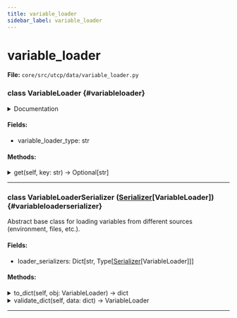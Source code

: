 ```yaml
---
title: variable_loader
sidebar_label: variable_loader
---
```


# variable_loader

**File:** `core/src/utcp/data/variable_loader.py`

### class VariableLoader {#variableloader}

<details>
<summary>Documentation</summary>

Abstract base class for variable loading configurations.

Defines the interface for variable loaders that can retrieve variable
values from different sources such as files, databases, or external
services. Implementations provide specific loading mechanisms while
maintaining a consistent interface.


**Attributes**

- **`variable_loader_type`**: Type identifier for the variable loader.
</details>

#### Fields:

- variable_loader_type: str

#### Methods:

<details>
<summary>get(self, key: str) -> Optional[str]</summary>

Retrieve a variable value by key.


**Args**

- **`key`**: Variable name to retrieve.



**Returns**

Variable value if found, None otherwise.
</details>

---

### class VariableLoaderSerializer ([Serializer](./../interfaces/serializer.md#serializer)[VariableLoader]) {#variableloaderserializer}

Abstract base class for loading variables from different sources (environment, files, etc.).

#### Fields:

- loader_serializers: Dict[str, Type[[Serializer](./../interfaces/serializer.md#serializer)[VariableLoader]]]

#### Methods:

<details>
<summary>to_dict(self, obj: VariableLoader) -> dict</summary>

Convert a VariableLoader object to a dictionary.


**Args**

- **`obj`**: The VariableLoader object to convert.



**Returns**

The dictionary converted from the VariableLoader object.
</details>

<details>
<summary>validate_dict(self, data: dict) -> VariableLoader</summary>

Validate a dictionary and convert it to a VariableLoader object.


**Args**

- **`data`**: The dictionary to validate and convert.



**Returns**

The VariableLoader object converted from the dictionary.
</details>

---
